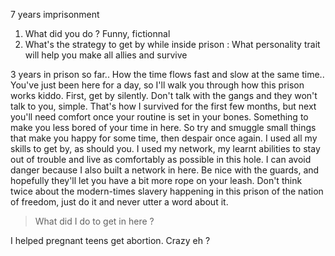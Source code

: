 7 years imprisonment
1) What did you do ? Funny, fictionnal
2) What's the strategy to get by while inside prison : What personality trait will help you make all allies and survive


3 years in prison so far.. How the time flows fast and slow at the same time..
You've just been here for a day, so I'll walk you through how this prison works kiddo. 
First, get by silently. Don't talk with the gangs and they won't talk to you, simple. That's how I survived for the first few months, but next you'll need comfort once your routine is set in your bones. Something to make you less bored of your time in here. So try and smuggle small things that make you happy for some time, then despair once again.
I used all my skills to get by, as should you. I used my network, my learnt abilities to stay out of trouble and live as comfortably as possible in this hole. I can avoid danger because I also built a network in here. Be nice with the guards, and hopefully they'll let you have a bit more rope on your leash. Don't think twice about the modern-times slavery happening in this prison of the nation of freedom, just do it and never utter a word about it.
> What did I do to get in here ?

I helped pregnant teens get abortion. Crazy eh ?